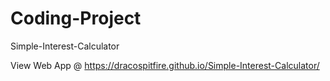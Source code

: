 # Coding-Project
Simple-Interest-Calculator

View Web App @ https://dracospitfire.github.io/Simple-Interest-Calculator/
